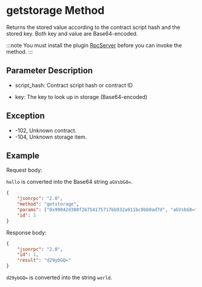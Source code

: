 # getstorage Method

Returns the stored value according to the contract script hash and the stored key. Both key and value are Base64-encoded.

:::note
You must install the plugin [RpcServer](https://github.com/neo-project/neo-modules/releases) before you can invoke the method.
:::

## Parameter Description

* script_hash: Contract script hash or contract ID

* key: The key to look up in storage (Base64-encoded)

## Exception

- -102, Unknown contract.
- -104, Unknown storage item.

## Example

Request body:

`hello` is converted into the Base64 string `aGVsbG8=`.

```json
{
    "jsonrpc": "2.0",
    "method": "getstorage",
    "params": ["0x99042d380f2b754175717bb932a911bc0bb0ad7d", "aGVsbG8="],
    "id": 1
}
```

Response body:

```json
{
    "jsonrpc": "2.0",
    "id": 1,
    "result": "d29ybGQ="
}
```

`d29ybGQ=` is converted into the string `world`.
